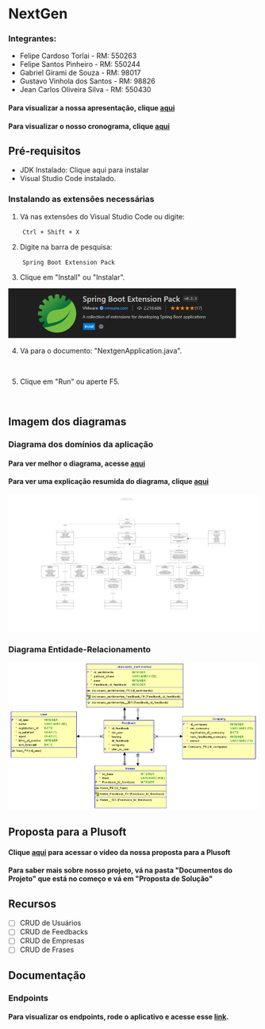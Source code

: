 # NextGen

### Integrantes:
- Felipe Cardoso Torlai - RM: 550263
- Felipe Santos Pinheiro - RM: 550244
- Gabriel Girami de Souza - RM: 98017
- Gustavo Vinhola dos Santos - RM: 98826
- Jean Carlos Oliveira Silva - RM: 550430

#### Para visualizar a nossa apresentação, clique <a href="https://youtu.be/KEzjEcPPCak" target="_blank">aqui</a>

#### Para visualizar o nosso cronograma, clique <a href="https://app.asana.com/0/1206957899412927/1206957914883745" target="_blank">aqui</a>

## Pré-requisitos

- JDK Instalado: Clique aqui para instalar
- Visual Studio Code instalado.

### Instalando as extensões necessárias

1. Vá nas extensões do Visual Studio Code ou digite:
```
    Ctrl + Shift + X
```
2. Digite na barra de pesquisa: 
```
    Spring Boot Extension Pack
```
3. Clique em "Install" ou "Instalar".

<img src="src/images/Spring Boot Extension Picture.png" height="100" title="nome imagem">

<br/>

4. Vá para o documento: "NextgenApplication.java".

<br/>

5. Clique em "Run" ou aperte F5.

<br/>

## Imagem dos diagramas

### Diagrama dos domínios da aplicação
#### Para ver melhor o diagrama, acesse <a href="https://lucid.app/lucidchart/a0fc1580-7050-44fe-aded-730dcba88d91/edit?viewport_loc=526%2C467%2C4267%2C1982%2CHWEp-vi-RSFO&invitationId=inv_3ceb64c0-1371-4540-99c9-09216c3434c0" target="_blank">aqui</a>

#### Para ver uma explicação resumida do diagrama, clique <a href="https://youtu.be/ScV3BzL0OvQ" target="_blank">aqui</a>

<img src="src/images/NextGen Project.png">

### Diagrama Entidade-Relacionamento

<img src="src/images/NextGen DER 2.png">


## Proposta para a Plusoft

#### Clique <a href="https://youtu.be/wQaMeada2r0">aqui</a> para acessar o vídeo da nossa proposta para a Plusoft

#### Para saber mais sobre nosso projeto, vá na pasta "Documentos do Projeto" que está no começo e vá em "Proposta de Solução"

## Recursos

- [ ] CRUD de Usuários
- [ ] CRUD de Feedbacks
- [ ] CRUD de Empresas
- [ ] CRUD de Frases

## Documentação

### Endpoints

#### Para visualizar os endpoints, rode o aplicativo e acesse esse <a href="http://localhost:8080/swagger-ui/index.html#/" target="_blank">link</a>.